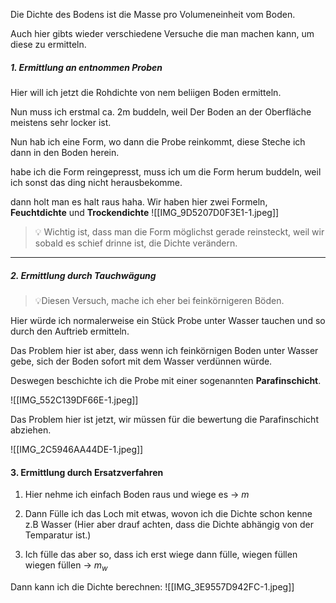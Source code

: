 Die Dichte des Bodens ist die Masse pro Volumeneinheit vom Boden.

Auch hier gibts wieder verschiedene Versuche die man machen kann, um diese zu ermitteln.

##### 1. Ermittlung an entnommen Proben


Hier will ich jetzt die Rohdichte von nem beliigen Boden ermitteln.

Nun muss ich erstmal ca. 2m buddeln, weil Der Boden an der Oberfläche meistens sehr locker ist.

Nun hab ich eine Form, wo dann die Probe reinkommt, diese Steche ich dann in den Boden herein.

habe ich die Form reingepresst, muss ich um die Form herum buddeln, weil ich sonst das ding nicht herausbekomme.

dann holt man es halt raus haha. Wir haben hier zwei Formeln, **Feuchtdichte** und **Trockendichte**
![[IMG_9D5207D0F3E1-1.jpeg]]

>💡 Wichtig ist, dass man die Form möglichst gerade reinsteckt, weil wir sobald es schief drinne ist, die Dichte verändern.

---

##### 2. Ermittlung durch Tauchwägung

>💡Diesen Versuch, mache ich eher bei feinkörnigeren Böden.

Hier würde ich normalerweise ein Stück Probe unter Wasser tauchen und so durch den Auftrieb ermitteln.

Das Problem hier ist aber, dass wenn ich feinkörnigen Boden unter Wasser gebe, sich der Boden sofort mit dem Wasser verdünnen würde.

Deswegen beschichte ich die Probe mit einer sogenannten **Parafinschicht**.

![[IMG_552C139DF66E-1.jpeg]]

Das Problem hier ist jetzt, wir müssen für die bewertung die Parafinschicht abziehen. 

![[IMG_2C5946AA44DE-1.jpeg]]

#### 3. Ermittlung durch Ersatzverfahren

1. Hier nehme ich einfach Boden raus und wiege es -> $m$

2. Dann Fülle ich das Loch mit etwas, wovon ich die Dichte schon kenne z.B Wasser (Hier aber drauf achten, dass die Dichte abhängig von der Temparatur ist.)

4. Ich fülle das aber so, dass ich erst wiege dann fülle, wiegen füllen wiegen füllen -> $m_w$

Dann kann ich die Dichte berechnen:
![[IMG_3E9557D942FC-1.jpeg]]


